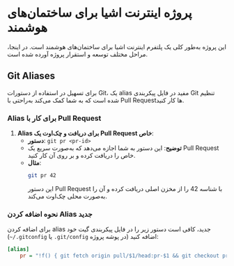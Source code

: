 # پروژه اینترنت اشیا برای ساختمان‌های هوشمند

این پروژه به‌طور کلی یک پلتفرم اینترنت اشیا برای ساختمان‌های هوشمند است. در اینجا، مراحل مختلف توسعه و استقرار پروژه آورده شده است.

## Git Aliases

برای تسهیل در استفاده از دستورات Git، یک alias مفید در فایل پیکربندی Git تنظیم شده است که به شما کمک می‌کند به‌راحتی با Pull Request‌ها کار کنید.

### Alias برای کار با Pull Request

1. **Alias برای دریافت و چک‌اوت یک Pull Request خاص**:
   - **دستور**: `git pr <pr-id>`
   - **توضیح**: این دستور به شما اجازه می‌دهد که به‌صورت سریع یک Pull Request خاص را دریافت کرده و بر روی آن کار کنید.
   - **مثال**:
     ```bash
     git pr 42
     ```
     این دستور Pull Request با شناسه 42 را از مخزن اصلی دریافت کرده و آن را به‌صورت محلی چک‌اوت می‌کند.

### نحوه اضافه کردن Alias جدید

برای اضافه کردن alias جدید، کافی است دستور زیر را در فایل پیکربندی گیت خود (`~/.gitconfig` یا `.git/config` در پوشه پروژه) اضافه کنید:

```ini
[alias]
    pr = "!f() { git fetch origin pull/$1/head:pr-$1 && git checkout pr-$1; }; f"
